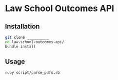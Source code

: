 # Law School Outcomes API

## Installation

```` sh
git clone __________
cd law-school-outcomes-api/
bundle install
````

## Usage

```` sh
ruby script/parse_pdfs.rb
````
